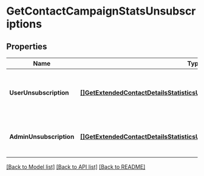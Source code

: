 # GetContactCampaignStatsUnsubscriptions

## Properties
Name | Type | Description | Notes
------------ | ------------- | ------------- | -------------
**UserUnsubscription** | [**[]GetExtendedContactDetailsStatisticsUnsubscriptionsUserUnsubscription**](GetExtendedContactDetailsStatisticsUnsubscriptionsUserUnsubscription.md) | Contact has unsubscribed via the unsubscription link in the email | [default to null]
**AdminUnsubscription** | [**[]GetExtendedContactDetailsStatisticsUnsubscriptionsAdminUnsubscription**](GetExtendedContactDetailsStatisticsUnsubscriptionsAdminUnsubscription.md) | Contact has been unsubscribed from the administrator | [default to null]

[[Back to Model list]](../README.md#documentation-for-models) [[Back to API list]](../README.md#documentation-for-api-endpoints) [[Back to README]](../README.md)


